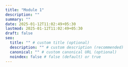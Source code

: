```yaml
---
title: "Module 1"
description: ""
summary: ""
date: 2025-01-12T11:02:49+05:30
lastmod: 2025-01-12T11:02:49+05:30
draft: false
seo:
  title: "" # custom title (optional)
  description: "" # custom description (recommended)
  canonical: "" # custom canonical URL (optional)
  noindex: false # false (default) or true
---
```

